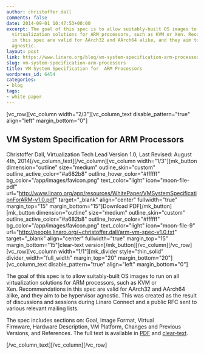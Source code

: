 ```yaml
---
author: christoffer.dall
comments: false
date: 2014-09-01 10:47:53+00:00
excerpt: The goal of this spec is to allow suitably-built OS images to run on all
  virtualization solutions for ARM processors, such as KVM or Xen. Recommendations
  in this spec are valid for AArch32 and AArch64 alike, and they aim to be hypervisor
  agnostic.
layout: post
link: https://www.linaro.org/blog/vm-system-specification-arm-processors/
slug: vm-system-specification-arm-processors
title: VM System Specification for  ARM Processors
wordpress_id: 6454
categories:
- blog
tags:
- white paper
---
```


[vc_row][vc_column width="2/3"][vc_column_text disable_pattern="true" align="left" margin_bottom="0"]


## **VM System Specification for ARM Processors**


Christoffer Dall, Virtualization Tech Lead
Version 1.0, Last Revised: August 4th, 2014[/vc_column_text][/vc_column][vc_column width="1/3"][mk_button dimension="outline" size="medium" outline_skin="custom" outline_active_color="#a682b8" outline_hover_color="#ffffff" bg_color="/app/images/favicon.png" text_color="light" icon="moon-file-pdf" url="http://www.linaro.org/app/resources/WhitePaper/VMSystemSpecificationForARM-v1.0.pdf" target="_blank" align="center" fullwidth="true" margin_top="15" margin_bottom="15"]Download PDF[/mk_button][mk_button dimension="outline" size="medium" outline_skin="custom" outline_active_color="#a682b8" outline_hover_color="#ffffff" bg_color="/app/images/favicon.png" text_color="light" icon="moon-file-9" url="http://people.linaro.org/~christoffer.dall/arm-vm-spec-v1.0.txt" target="_blank" align="center" fullwidth="true" margin_top="15" margin_bottom="15"]clear-text version[/mk_button][/vc_column][/vc_row][vc_row][vc_column width="1/1"][mk_divider style="thin_solid" divider_width="full_width" margin_top="20" margin_bottom="20"][vc_column_text disable_pattern="true" align="left" margin_bottom="0"]


The goal of this spec is to allow suitably-built OS images to run on all virtualization solutions for ARM processors, such as KVM or Xen. Recommendations in this spec are valid for AArch32 and AArch64 alike, and they aim to be hypervisor agnostic. This was created as the result of discussions and sessions during Linaro Connect and a public RFC sent to various relevant mailing lists.




The spec includes sections on: Goal, Image Format, Virtual Firmware, Hardware Description, VM Platform, Changes and Previous Versions, and References. The full text is available in [PDF](http://www.linaro.org/app/resources/WhitePaper/VMSystemSpecificationForARM-v1.0.pdf) and [clear-text](http://people.linaro.org/~christoffer.dall/arm-vm-spec-v1.0.txt).


[/vc_column_text][/vc_column][/vc_row]
